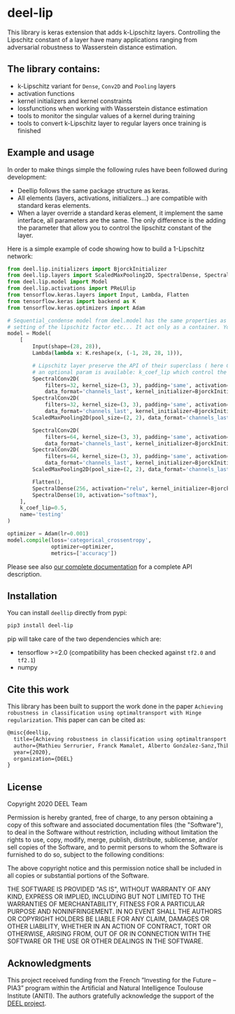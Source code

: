 # deel-lip

This library is keras extension that adds k-Lipschitz layers. Controlling the Lipschitz
constant of a layer have many applications ranging from adversarial robustness
to Wasserstein distance estimation.

## The library contains:

 * k-Lipschitz variant for `Dense`, `Conv2D` and `Pooling` layers
 * activation functions
 * kernel initializers and kernel constraints
 * lossfunctions when working with Wasserstein distance estimation
 * tools to monitor the singular values of a kernel during training
 * tools to convert k-Lipschitz layer to regular layers once training is finished

## Example and usage

In order to make things simple the following rules have been followed during development:
* Deellip follows the same package structure as keras.
* All elements (layers, activations, initializers…) are compatible with standard keras elements.
* When a layer override a standard keras element, it implement the same interface, all parameters are the same.
  The only difference is the adding the parameter that allow you to control the lipschitz constant of the layer.
  
Here is a simple example of code showing how to build a 1-Lipschitz network:
```python
from deel.lip.initializers import BjorckInitializer
from deel.lip.layers import ScaledMaxPooling2D, SpectralDense, SpectralConv2D
from deel.lip.model import Model
from deel.lip.activations import PReLUlip
from tensorflow.keras.layers import Input, Lambda, Flatten
from tensorflow.keras import backend as K
from tensorflow.keras.optimizers import Adam

# Sequential_condense model from deel.model has the same properties as any lipschitz layer ( condense,
# setting of the lipschitz factor etc... It act only as a container. You can also nest Sequential_condense objects.
model = Model(
    [
        Input(shape=(28, 28)),
        Lambda(lambda x: K.reshape(x, (-1, 28, 28, 1))),

        # Lipschitz layer preserve the API of their superclass ( here Conv2D )
        # an optional param is available: k_coef_lip which control the lipschitz constant of the layer
        SpectralConv2D(
            filters=32, kernel_size=(3, 3), padding='same', activation=PReLUlip(), input_shape=(28, 28, 1),
            data_format='channels_last', kernel_initializer=BjorckInitializer(15, 50)),
        SpectralConv2D(
            filters=32, kernel_size=(3, 3), padding='same', activation=PReLUlip(), input_shape=(28, 28, 1),
            data_format='channels_last', kernel_initializer=BjorckInitializer(15, 50)),
        ScaledMaxPooling2D(pool_size=(2, 2), data_format='channels_last'),

        SpectralConv2D(
            filters=64, kernel_size=(3, 3), padding='same', activation=PReLUlip(), input_shape=(28, 28, 1),
            data_format='channels_last', kernel_initializer=BjorckInitializer(15, 50)),
        SpectralConv2D(
            filters=64, kernel_size=(3, 3), padding='same', activation=PReLUlip(), input_shape=(28, 28, 1),
            data_format='channels_last', kernel_initializer=BjorckInitializer(15, 50)),
        ScaledMaxPooling2D(pool_size=(2, 2), data_format='channels_last'),

        Flatten(),
        SpectralDense(256, activation="relu", kernel_initializer=BjorckInitializer(15, 50)),
        SpectralDense(10, activation="softmax"),
    ],
    k_coef_lip=0.5,
    name='testing'
)

optimizer = Adam(lr=0.001)
model.compile(loss='categorical_crossentropy',
              optimizer=optimizer,
              metrics=['accuracy'])
```

Please see also [our complete documentation](http://deel-ai.github.io/lipschitz-layers) for a complete API description.

## Installation

You can install ``deellip`` directly from pypi: 
```bash
pip3 install deel-lip
```

pip will take care of the two dependencies which are:
 - tensorflow >=2.0 (compatibility has been checked against `tf2.0` and `tf2.1`)
 - numpy

## Cite this work

This library has been built to support the work done in the paper 
``Achieving robustness in classification using optimaltransport with Hinge regularization``.
This paper can can be cited as:
````latex
@misc{deellip,
  title={Achieving robustness in classification using optimaltransport with Hinge regularization},
  author={Mathieu Serrurier, Franck Mamalet, Alberto Gonźalez-Sanz,Thibaut Boissin, Jean-Michel Loubes, Eustasio del Barrio},
  year={2020},
  organization={DEEL}
}
````

## License

Copyright 2020 DEEL Team

Permission is hereby granted, free of charge, to any person obtaining a copy of this software and associated documentation files (the "Software"), to deal in the Software without restriction, including without limitation the rights to use, copy, modify, merge, publish, distribute, sublicense, and/or sell copies of the Software, and to permit persons to whom the Software is furnished to do so, subject to the following conditions:

The above copyright notice and this permission notice shall be included in all copies or substantial portions of the Software.

THE SOFTWARE IS PROVIDED "AS IS", WITHOUT WARRANTY OF ANY KIND, EXPRESS OR IMPLIED, INCLUDING BUT NOT LIMITED TO THE WARRANTIES OF MERCHANTABILITY, FITNESS FOR A PARTICULAR PURPOSE AND NONINFRINGEMENT. IN NO EVENT SHALL THE AUTHORS OR COPYRIGHT HOLDERS BE LIABLE FOR ANY CLAIM, DAMAGES OR OTHER LIABILITY, WHETHER IN AN ACTION OF CONTRACT, TORT OR OTHERWISE, ARISING FROM, OUT OF OR IN CONNECTION WITH THE SOFTWARE OR THE USE OR OTHER DEALINGS IN THE SOFTWARE.

## Acknowledgments

This project received funding from the French ”Investing for the Future – PIA3” program within the Artiﬁcial and 
Natural Intelligence Toulouse Institute (ANITI). The authors gratefully acknowledge the support of the [DEEL 
project](https://www.deel.ai/).
